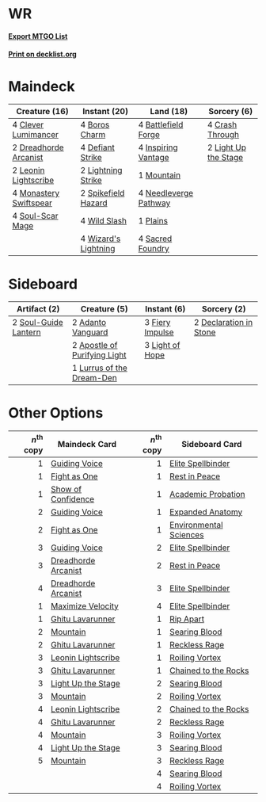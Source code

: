 # WR

#### [Export MTGO List](../collection/WR/WR.txt)
#### [Print on decklist.org](http://decklist.org/?deckmain=4%09Battlefield%20Forge%0A4%09Boros%20Charm%0A4%09Clever%20Lumimancer%0A4%09Crash%20Through%0A4%09Defiant%20Strike%0A2%09Dreadhorde%20Arcanist%0A4%09Inspiring%20Vantage%0A2%09Leonin%20Lightscribe%0A2%09Light%20Up%20the%20Stage%0A2%09Lightning%20Strike%0A4%09Monastery%20Swiftspear%0A1%09Mountain%0A4%09Needleverge%20Pathway%0A1%09Plains%0A4%09Sacred%20Foundry%0A4%09Soul-Scar%20Mage%0A2%09Spikefield%20Hazard%0A4%09Wild%20Slash%0A4%09Wizard's%20Lightning&deckside=2%09Adanto%20Vanguard%0A2%09Apostle%20of%20Purifying%20Light%0A2%09Declaration%20in%20Stone%0A3%09Fiery%20Impulse%0A3%09Light%20of%20Hope%0A1%09Lurrus%20of%20the%20Dream-Den%0A2%09Soul-Guide%20Lantern)
# Maindeck

|                                          Creature (16)                                          |                                         Instant (20)                                          |                                           Land (18)                                            |                                          Sorcery (6)                                          |
|-------------------------------------------------------------------------------------------------|-----------------------------------------------------------------------------------------------|------------------------------------------------------------------------------------------------|-----------------------------------------------------------------------------------------------|
|4 [Clever Lumimancer](http://gatherer.wizards.com/Pages/Card/Details.aspx?multiverseid=513487)   |4 [Boros Charm](http://gatherer.wizards.com/Pages/Card/Details.aspx?multiverseid=442188)       |4 [Battlefield Forge](http://gatherer.wizards.com/Pages/Card/Details.aspx?multiverseid=129479)  |4 [Crash Through](http://gatherer.wizards.com/Pages/Card/Details.aspx?multiverseid=430777)     |
|2 [Dreadhorde Arcanist](http://gatherer.wizards.com/Pages/Card/Details.aspx?multiverseid=461052) |4 [Defiant Strike](http://gatherer.wizards.com/Pages/Card/Details.aspx?multiverseid=386515)    |4 [Inspiring Vantage](http://gatherer.wizards.com/Pages/Card/Details.aspx?multiverseid=417819)  |2 [Light Up the Stage](http://gatherer.wizards.com/Pages/Card/Details.aspx?multiverseid=457251)|
|2 [Leonin Lightscribe](http://gatherer.wizards.com/Pages/Card/Details.aspx?multiverseid=513497)  |2 [Lightning Strike](http://gatherer.wizards.com/Pages/Card/Details.aspx?multiverseid=383299)  |1 [Mountain](http://gatherer.wizards.com/Pages/Card/Details.aspx?multiverseid=439859)           |                                                                                               |
|4 [Monastery Swiftspear](http://gatherer.wizards.com/Pages/Card/Details.aspx?multiverseid=438706)|2 [Spikefield Hazard](http://gatherer.wizards.com/Pages/Card/Details.aspx?multiverseid=491809) |4 [Needleverge Pathway](http://gatherer.wizards.com/Pages/Card/Details.aspx?multiverseid=491918)|                                                                                               |
|4 [Soul-Scar Mage](http://gatherer.wizards.com/Pages/Card/Details.aspx?multiverseid=426850)      |4 [Wild Slash](http://gatherer.wizards.com/Pages/Card/Details.aspx?multiverseid=391959)        |1 [Plains](http://gatherer.wizards.com/Pages/Card/Details.aspx?multiverseid=439856)             |                                                                                               |
|                                                                                                 |4 [Wizard's Lightning](http://gatherer.wizards.com/Pages/Card/Details.aspx?multiverseid=443040)|4 [Sacred Foundry](http://gatherer.wizards.com/Pages/Card/Details.aspx?multiverseid=405106)     |                                                                                               |


# Sideboard

|                                         Artifact (2)                                          |                                             Creature (5)                                              |                                       Instant (6)                                        |                                           Sorcery (2)                                           |
|-----------------------------------------------------------------------------------------------|-------------------------------------------------------------------------------------------------------|------------------------------------------------------------------------------------------|-------------------------------------------------------------------------------------------------|
|2 [Soul-Guide Lantern](http://gatherer.wizards.com/Pages/Card/Details.aspx?multiverseid=476488)|2 [Adanto Vanguard](http://gatherer.wizards.com/Pages/Card/Details.aspx?multiverseid=435152)           |3 [Fiery Impulse](http://gatherer.wizards.com/Pages/Card/Details.aspx?multiverseid=398516)|2 [Declaration in Stone](http://gatherer.wizards.com/Pages/Card/Details.aspx?multiverseid=409750)|
|                                                                                               |2 [Apostle of Purifying Light](http://gatherer.wizards.com/Pages/Card/Details.aspx?multiverseid=466760)|3 [Light of Hope](http://gatherer.wizards.com/Pages/Card/Details.aspx?multiverseid=479540)|                                                                                                 |
|                                                                                               |1 [Lurrus of the Dream-Den](http://gatherer.wizards.com/Pages/Card/Details.aspx?multiverseid=479746)   |                                                                                          |                                                                                                 |


# Other Options

|*n*<sup>th</sup> copy|                                        Maindeck Card                                         |*n*<sup>th</sup> copy|                                         Sideboard Card                                          |
|--------------------:|----------------------------------------------------------------------------------------------|--------------------:|-------------------------------------------------------------------------------------------------|
|                    1|[Guiding Voice](http://gatherer.wizards.com/Pages/Card/Details.aspx?multiverseid=513496)      |                    1|[Elite Spellbinder](http://gatherer.wizards.com/Pages/Card/Details.aspx?multiverseid=513494)     |
|                    1|[Fight as One](http://gatherer.wizards.com/Pages/Card/Details.aspx?multiverseid=479532)       |                    1|[Rest in Peace](http://gatherer.wizards.com/Pages/Card/Details.aspx?multiverseid=442021)         |
|                    1|[Show of Confidence](http://gatherer.wizards.com/Pages/Card/Details.aspx?multiverseid=513505) |                    1|[Academic Probation](http://gatherer.wizards.com/Pages/Card/Details.aspx?multiverseid=513484)    |
|                    2|[Guiding Voice](http://gatherer.wizards.com/Pages/Card/Details.aspx?multiverseid=513496)      |                    1|[Expanded Anatomy](http://gatherer.wizards.com/Pages/Card/Details.aspx?multiverseid=513478)      |
|                    2|[Fight as One](http://gatherer.wizards.com/Pages/Card/Details.aspx?multiverseid=479532)       |                    1|[Environmental Sciences](http://gatherer.wizards.com/Pages/Card/Details.aspx?multiverseid=513477)|
|                    3|[Guiding Voice](http://gatherer.wizards.com/Pages/Card/Details.aspx?multiverseid=513496)      |                    2|[Elite Spellbinder](http://gatherer.wizards.com/Pages/Card/Details.aspx?multiverseid=513494)     |
|                    3|[Dreadhorde Arcanist](http://gatherer.wizards.com/Pages/Card/Details.aspx?multiverseid=461052)|                    2|[Rest in Peace](http://gatherer.wizards.com/Pages/Card/Details.aspx?multiverseid=442021)         |
|                    4|[Dreadhorde Arcanist](http://gatherer.wizards.com/Pages/Card/Details.aspx?multiverseid=461052)|                    3|[Elite Spellbinder](http://gatherer.wizards.com/Pages/Card/Details.aspx?multiverseid=513494)     |
|                    1|[Maximize Velocity](http://gatherer.wizards.com/Pages/Card/Details.aspx?multiverseid=452861)  |                    4|[Elite Spellbinder](http://gatherer.wizards.com/Pages/Card/Details.aspx?multiverseid=513494)     |
|                    1|[Ghitu Lavarunner](http://gatherer.wizards.com/Pages/Card/Details.aspx?multiverseid=443015)   |                    1|[Rip Apart](http://gatherer.wizards.com/Pages/Card/Details.aspx?multiverseid=513717)             |
|                    2|[Mountain](http://gatherer.wizards.com/Pages/Card/Details.aspx?multiverseid=439859)           |                    1|[Searing Blood](http://gatherer.wizards.com/Pages/Card/Details.aspx?multiverseid=378483)         |
|                    2|[Ghitu Lavarunner](http://gatherer.wizards.com/Pages/Card/Details.aspx?multiverseid=443015)   |                    1|[Reckless Rage](http://gatherer.wizards.com/Pages/Card/Details.aspx?multiverseid=439767)         |
|                    3|[Leonin Lightscribe](http://gatherer.wizards.com/Pages/Card/Details.aspx?multiverseid=513497) |                    1|[Roiling Vortex](http://gatherer.wizards.com/Pages/Card/Details.aspx?multiverseid=491797)        |
|                    3|[Ghitu Lavarunner](http://gatherer.wizards.com/Pages/Card/Details.aspx?multiverseid=443015)   |                    1|[Chained to the Rocks](http://gatherer.wizards.com/Pages/Card/Details.aspx?multiverseid=373521)  |
|                    3|[Light Up the Stage](http://gatherer.wizards.com/Pages/Card/Details.aspx?multiverseid=457251) |                    2|[Searing Blood](http://gatherer.wizards.com/Pages/Card/Details.aspx?multiverseid=378483)         |
|                    3|[Mountain](http://gatherer.wizards.com/Pages/Card/Details.aspx?multiverseid=439859)           |                    2|[Roiling Vortex](http://gatherer.wizards.com/Pages/Card/Details.aspx?multiverseid=491797)        |
|                    4|[Leonin Lightscribe](http://gatherer.wizards.com/Pages/Card/Details.aspx?multiverseid=513497) |                    2|[Chained to the Rocks](http://gatherer.wizards.com/Pages/Card/Details.aspx?multiverseid=373521)  |
|                    4|[Ghitu Lavarunner](http://gatherer.wizards.com/Pages/Card/Details.aspx?multiverseid=443015)   |                    2|[Reckless Rage](http://gatherer.wizards.com/Pages/Card/Details.aspx?multiverseid=439767)         |
|                    4|[Mountain](http://gatherer.wizards.com/Pages/Card/Details.aspx?multiverseid=439859)           |                    3|[Roiling Vortex](http://gatherer.wizards.com/Pages/Card/Details.aspx?multiverseid=491797)        |
|                    4|[Light Up the Stage](http://gatherer.wizards.com/Pages/Card/Details.aspx?multiverseid=457251) |                    3|[Searing Blood](http://gatherer.wizards.com/Pages/Card/Details.aspx?multiverseid=378483)         |
|                    5|[Mountain](http://gatherer.wizards.com/Pages/Card/Details.aspx?multiverseid=439859)           |                    3|[Reckless Rage](http://gatherer.wizards.com/Pages/Card/Details.aspx?multiverseid=439767)         |
|                     |                                                                                              |                    4|[Searing Blood](http://gatherer.wizards.com/Pages/Card/Details.aspx?multiverseid=378483)         |
|                     |                                                                                              |                    4|[Roiling Vortex](http://gatherer.wizards.com/Pages/Card/Details.aspx?multiverseid=491797)        |

